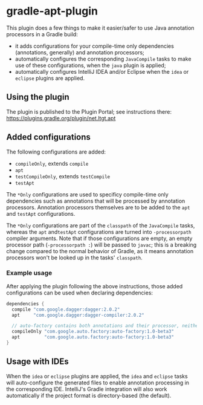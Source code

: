 # gradle-apt-plugin

This plugin does a few things to make it easier/safer to use Java annotation processors in a Gradle build:

* it adds configurations for your compile-time only dependencies (annotations, generally) and annotation processors;
* automatically configures the corresponding `JavaCompile` tasks to make use of these configurations, when the `java` plugin is applied;
* automatically configures IntelliJ IDEA and/or Eclipse when the `idea` or `eclipse` plugins are applied.

## Using the plugin

The plugin is published to the Plugin Portal; see instructions there: https://plugins.gradle.org/plugin/net.ltgt.apt

## Added configurations

The following configurations are added:

* `compileOnly`, extends `compile`
* `apt`
* `testCompileOnly`, extends `testCompile`
* `testApt`

The `*Only` configurations are used to specificy compile-time only dependencies such as annotations that will be processed by annotation processors. Annotation processors themselves are to be added to the `apt` and `testApt` configurations.

The `*Only` configurations are part of the `classpath` of the `JavaCompile` tasks, whereas the `apt` and`testApt` configurations are turned into `-processorpath` compiler arguments. Note that if those configurations are empty, an empty processor path (`-processorpath :`) will be passed to `javac`; this is a breaking change compared to the normal behavior of Gradle, as it means annotation processors won't be looked up in the tasks' `classpath`.

### Example usage

After applying the plugin following the above instructions, those added configurations can be used when declaring dependencies:

```gradle
dependencies {
  compile "com.google.dagger:dagger:2.0.2"
  apt     "com.google.dagger:dagger-compiler:2.0.2"

  // auto-factory contains both annotations and their processor, neither is needed at runtime
  compileOnly "com.google.auto.factory:auto-factory:1.0-beta3"
  apt         "com.google.auto.factory:auto-factory:1.0-beta3"
}
```

## Usage with IDEs

When the `idea` or `eclipse` plugins are applied, the `idea` and `eclipse` tasks will auto-configure the generated files to enable annotation processing in the corresponding IDE. IntelliJ's Gradle integration will also work automatically if the project format is directory-based (the default).

